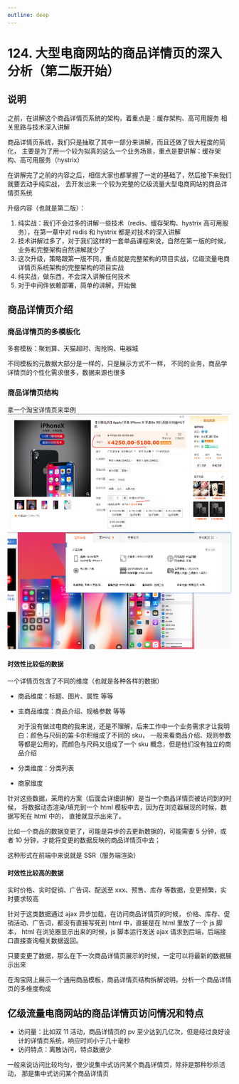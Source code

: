 ```yaml
---
outline: deep
---
```

# 124. 大型电商网站的商品详情页的深入分析（第二版开始）

## 说明

之前，在讲解这个商品详情页系统的架构，着重点是：缓存架构、高可用服务 相关思路与技术深入讲解

商品详情页系统，我们只是抽取了其中一部分来讲解，而且还做了很大程度的简化，
主要是为了用一个较为拟真的这么一个业务场景，重点是要讲解：缓存架构、高可用服务（hystrix）

在讲解完了之前的内容之后，相信大家也都掌握了一定的基础了，然后接下来我们就要去动手纯实战，
去开发出来一个较为完整的亿级流量大型电商网站的商品详情页系统

升级内容（也就是第二版）：

1. 纯实战：我们不会过多的讲解一些技术（redis、缓存架构、hystrix 高可用服务），在第一章中对 redis 和 hystrix 都是对技术的深入讲解
2. 技术讲解过多了，对于我们这样的一套单品课程来说，自然在第一版的时候，业务和完整架构自然讲解就少了
3. 这次升级，策略跟第一版不同，重点就是完整架构的项目实战，亿级流量电商详情页系统架构的完整架构的项目实战
4. 纯实战，做东西，不会深入讲解任何技术
5. 对于中间件依赖部署，简单的讲解，开始做

## 商品详情页介绍

### 商品详情页的多模板化

多套模板：聚划算、天猫超时、淘抢购、电器城

不同模板的元数据大部分是一样的，只是展示方式不一样，
不同的业务，商品学详情页的个性化需求很多，数据来源也很多

### 商品详情页结构

拿一个淘宝详情页来举例
![](./assets/markdown-img-paste-20190630120857135.png)

#### 时效性比较低的数据

一个详情页包含了不同的维度（也就是各种各样的数据）

- 商品维度：标题、图片、属性 等等
- 主商品维度：商品介绍、规格参数 等等

    对于没有做过电商的我来说，还是不理解，后来工作中一个业务需求才让我明白：颜色与尺码的笛卡尔积组成了不同的 sku，
    一般来看商品介绍、规则参数等都是公用的，而颜色与尺码又组成了一个 sku 概念，但是他们没有独立的商品介绍
- 分类维度：分类列表
- 商家维度

针对这些数据，采用的方案（后面会详细讲解）是当一个商品详情页被访问到的时候，
将数据动态渲染/填充到一个 html 模板中去，因为在浏览器展现的时候，数据写死在 html 中的，
直接就显示出来了。

比如一个商品的数据变更了，可能是异步的去更新数据的，可能需要 5 分钟，或者 10 分钟，才能将变更的数据反映的商品详情页中去；

这种形式在前端中来说就是 SSR（服务端渲染）

#### 时效性比较高的数据

实时价格、实时促销、广告词、配送至 xxx、预售、库存 等数据，变更频繁，实时要求较高

针对于这类数据通过 ajax 异步加载，在访问商品详情页的时候，
价格、库存、促销活动、广告词，都没有直接写死到 html 中，直接是在 html 里放了一个 js 脚本，
html 在浏览器显示出来的时候，js 脚本运行发送 ajax 请求到后端，后端接口直接查询相关数据返回。

只要变更了数据，那么在下一次商品详情页展示的时候，一定可以将最新的数据展示出来

在淘宝网上展示一个通用商品模板，商品详情页结构拆解说明，分析一个商品详情页的多维度构成

## 亿级流量电商网站的商品详情页访问情况和特点

- 访问量：比如双 11 活动，商品详情页的 pv 至少达到几亿次，但是经过良好设计的详情页系统，响应时间小于几十毫秒
- 访问特点：离散访问，特点数据少

一般来说访问比较均匀，很少说集中式访问某个商品详情页，除非是那种秒杀活动，
那是集中式访问某个商品详情页
